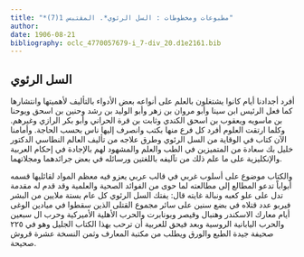 ```yaml
---
title: "*مطبوعات ومخطوطات : السل الرئوي*. المقتبس 1(7)"
author: 
date: 1906-08-21
bibliography: oclc_4770057679-i_7-div_20.d1e2161.bib
---
```




##  السل الرئوي 

 
 أفرد أجدادنا أيام كانوا يشتغلون بالعلم على أنواعه بعض الأدواء بالتأليف لأهميتها وانتشارها كما فعل الرئيس ابن سينا وأبو مروان بن زهر وأبو الوليد بن رشد وحنين بن اسحق ويوحنا بن ماسويه ويعقوب بن اسحق الكندي وثابت بن قرة الحراني وأبو بكر الرازي وغيرهم. وكلما ارتقت العلوم أفرد كل فرع منها بكتب وانصرف إليها ناس بحسب الحاجة. وأمامنا الآن كتاب في الوقاية من السل الرئوي وطرق علاجه من تأليف العالم النطاسي الدكتور خليل بك سعادة من المتميزين في الطب والعلم والمشهود لهم بالإجادة في إحكام العربية والإنكليزية على ما علم ذلك من تآليفه باللغتين ورسائله في بعض جرائدهما ومجلاتهما. 

 والكتاب موضوع على أسلوب غربي في قالب عربي يعزو فيه معظم المواد لقائليها قسمه أبواباً تدعو المطالع إلى مطالعته لما حوى من الفوائد الصحية والعلمية وقد قدم له مقدمة تدل على علو كعبه ونبالة غايته قال: يفتك السل الرئوي كل عام بستة ملايين من البشر فيربو عدد قتلاه في بضع سنين على سائر مجموع القتلى الذين سقطوا في ميادين الوغى أيام معارك الاسكندر وهنبال وقيصر وبونابرت والحرب الأهلية الأميركية وحرب ال  سبعين  والحرب اليابانية الروسية وبعد فيحق للعربية أن ترحب بهذا الكتاب الجليل وهو في  ٢٢٥  صحيفة جيدة الطبع والورق ويطلب من مكتبة المعارف وثمن النسخة  عشرة  قروش صحيحة. 
